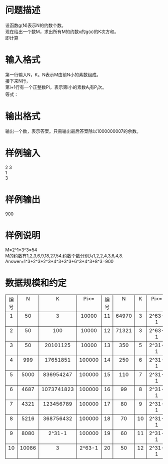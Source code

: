 
<div class="content">
<!--begin main-->
<!-- InstanceBeginEditable name="content" -->

# 问题描述


<div id="pcont1" style="margin-top:20px;display:block;">
<div class="pdcont">
设函数g(N)表示N的约数个数。<br/>
现在给出一个数M，求出所有M的约数x的g(x)的K次方和。<br/>
即计算<br/>
<img src="/upload/image/20141206/20141206075115_45812.png" alt=""/><br/>
</div>

# 输入格式


<div class="pdcont">
第一行输入N，K。N表示M由前N小的素数组成。<br/>
接下来N行，<br/>
第i+1行有一个正整数Pi，表示第i小的素数A<sub>i</sub>有P<sub>i</sub>次。<br/>
等式：<br/>
<img src="/upload/image/20141206/20141206075122_37645.png" alt=""/><br/>
</div>

# 输出格式


<div class="pdcont">
输出一个数，表示答案。只需输出最后答案除以1000000007的余数。
</div>

# 样例输入


<div class="pddata">
2 3<br/>
1<br/>
3
</div>

# 样例输出


<div class="pddata">
900
</div>

# 样例说明


<div class="pdcont">
M=2^1*3^3=54<br/>
M的约数有1,2,3,6,9,18,27,54.约数个数分别为1,2,2,4,3,6,4,8.<br/>
Answer=1^3+2^3+2^3+4^3+3^3+6^3+4^3+8^3=900
</div>

# 数据规模和约定


<div class="pdcont">
<table cellspacing="0" cellpadding="2px" align="center" style="border-collapse:collapse;border:none;">
<tbody>
<tr align="center" style="border:solid 1.0pt;">
<td valign="top" style="border:solid 1.0pt;">
编号<br/>
</td>
<td valign="top" style="border:solid 1.0pt;">
N<br/>
</td>
<td valign="top" style="border:solid 1.0pt;">
K<br/>
</td>
<td valign="top" style="border:solid 1.0pt;">
Pi&lt;=<br/>
</td>
<td valign="top" style="border:solid 1.0pt;">
编号<br/>
</td>
<td valign="top" style="border:solid 1.0pt;">
N<br/>
</td>
<td valign="top" style="border:solid 1.0pt;">
K<br/>
</td>
<td valign="top" style="border:solid 1.0pt;">
Pi&lt;=<br/>
</td>
</tr>
<tr align="center" style="border:solid 1.0pt;">
<td valign="top" style="border:solid 1.0pt;">
1<br/>
</td>
<td valign="top" style="border:solid 1.0pt;">
50<br/>
</td>
<td valign="top" style="border:solid 1.0pt;">
3<br/>
</td>
<td valign="top" style="border:solid 1.0pt;">
10000<br/>
</td>
<td valign="top" style="border:solid 1.0pt;">
11<br/>
</td>
<td valign="top" style="border:solid 1.0pt;">
64970<br/>
</td>
<td valign="top" style="border:solid 1.0pt;">
3<br/>
</td>
<td valign="top" style="border:solid 1.0pt;">
2^63-1<br/>
</td>
</tr>
<tr align="center" style="border:solid 1.0pt;">
<td valign="top" style="border:solid 1.0pt;">
2<br/>
</td>
<td valign="top" style="border:solid 1.0pt;">
50<br/>
</td>
<td valign="top" style="border:solid 1.0pt;">
100<br/>
</td>
<td valign="top" style="border:solid 1.0pt;">
10000<br/>
</td>
<td valign="top" style="border:solid 1.0pt;">
12<br/>
</td>
<td valign="top" style="border:solid 1.0pt;">
71321<br/>
</td>
<td valign="top" style="border:solid 1.0pt;">
3<br/>
</td>
<td valign="top" style="border:solid 1.0pt;">
2^63-1<br/>
</td>
</tr>
<tr align="center" style="border:solid 1.0pt;">
<td valign="top" style="border:solid 1.0pt;">
3<br/>
</td>
<td valign="top" style="border:solid 1.0pt;">
50<br/>
</td>
<td valign="top" style="border:solid 1.0pt;">
20101125<br/>
</td>
<td valign="top" style="border:solid 1.0pt;">
10000<br/>
</td>
<td valign="top" style="border:solid 1.0pt;">
13<br/>
</td>
<td valign="top" style="border:solid 1.0pt;">
350<br/>
</td>
<td valign="top" style="border:solid 1.0pt;">
5<br/>
</td>
<td valign="top" style="border:solid 1.0pt;">
2^31-1<br/>
</td>
</tr>
<tr align="center" style="border:solid 1.0pt;">
<td valign="top" style="border:solid 1.0pt;">
4<br/>
</td>
<td valign="top" style="border:solid 1.0pt;">
999<br/>
</td>
<td valign="top" style="border:solid 1.0pt;">
17651851<br/>
</td>
<td valign="top" style="border:solid 1.0pt;">
100000<br/>
</td>
<td valign="top" style="border:solid 1.0pt;">
14<br/>
</td>
<td valign="top" style="border:solid 1.0pt;">
250<br/>
</td>
<td valign="top" style="border:solid 1.0pt;">
6<br/>
</td>
<td valign="top" style="border:solid 1.0pt;">
2^31-1<br/>
</td>
</tr>
<tr align="center" style="border:solid 1.0pt;">
<td valign="top" style="border:solid 1.0pt;">
5<br/>
</td>
<td valign="top" style="border:solid 1.0pt;">
5000<br/>
</td>
<td valign="top" style="border:solid 1.0pt;">
836954247<br/>
</td>
<td valign="top" style="border:solid 1.0pt;">
100000<br/>
</td>
<td valign="top" style="border:solid 1.0pt;">
15<br/>
</td>
<td valign="top" style="border:solid 1.0pt;">
110<br/>
</td>
<td valign="top" style="border:solid 1.0pt;">
7<br/>
</td>
<td valign="top" style="border:solid 1.0pt;">
2^31-1<br/>
</td>
</tr>
<tr align="center" style="border:solid 1.0pt;">
<td valign="top" style="border:solid 1.0pt;">
6<br/>
</td>
<td valign="top" style="border:solid 1.0pt;">
4687<br/>
</td>
<td valign="top" style="border:solid 1.0pt;">
1073741823<br/>
</td>
<td valign="top" style="border:solid 1.0pt;">
100000<br/>
</td>
<td valign="top" style="border:solid 1.0pt;">
16<br/>
</td>
<td valign="top" style="border:solid 1.0pt;">
99<br/>
</td>
<td valign="top" style="border:solid 1.0pt;">
8<br/>
</td>
<td valign="top" style="border:solid 1.0pt;">
2^31-1<br/>
</td>
</tr>
<tr align="center" style="border:solid 1.0pt;">
<td valign="top" style="border:solid 1.0pt;">
7<br/>
</td>
<td valign="top" style="border:solid 1.0pt;">
4321<br/>
</td>
<td valign="top" style="border:solid 1.0pt;">
123456789<br/>
</td>
<td valign="top" style="border:solid 1.0pt;">
100000<br/>
</td>
<td valign="top" style="border:solid 1.0pt;">
17<br/>
</td>
<td valign="top" style="border:solid 1.0pt;">
80<br/>
</td>
<td valign="top" style="border:solid 1.0pt;">
9<br/>
</td>
<td valign="top" style="border:solid 1.0pt;">
2^31-1<br/>
</td>
</tr>
<tr align="center" style="border:solid 1.0pt;">
<td valign="top" style="border:solid 1.0pt;">
8<br/>
</td>
<td valign="top" style="border:solid 1.0pt;">
5216<br/>
</td>
<td valign="top" style="border:solid 1.0pt;">
368756432<br/>
</td>
<td valign="top" style="border:solid 1.0pt;">
100000<br/>
</td>
<td valign="top" style="border:solid 1.0pt;">
18<br/>
</td>
<td valign="top" style="border:solid 1.0pt;">
70<br/>
</td>
<td valign="top" style="border:solid 1.0pt;">
10<br/>
</td>
<td valign="top" style="border:solid 1.0pt;">
2^31-1<br/>
</td>
</tr>
<tr align="center" style="border:solid 1.0pt;">
<td valign="top" style="border:solid 1.0pt;">
9<br/>
</td>
<td valign="top" style="border:solid 1.0pt;">
8080<br/>
</td>
<td valign="top" style="border:solid 1.0pt;">
2^31-1<br/>
</td>
<td valign="top" style="border:solid 1.0pt;">
100000<br/>
</td>
<td valign="top" style="border:solid 1.0pt;">
19<br/>
</td>
<td valign="top" style="border:solid 1.0pt;">
60<br/>
</td>
<td valign="top" style="border:solid 1.0pt;">
11<br/>
</td>
<td valign="top" style="border:solid 1.0pt;">
2^31-1<br/>
</td>
</tr>
<tr align="center" style="border:solid 1.0pt;">
<td valign="top" style="border:solid 1.0pt;">
10<br/>
</td>
<td valign="top" style="border:solid 1.0pt;">
10086<br/>
</td>
<td valign="top" style="border:solid 1.0pt;">
3<br/>
</td>
<td valign="top" style="border:solid 1.0pt;">
2^63-1<br/>
</td>
<td valign="top" style="border:solid 1.0pt;">
20<br/>
</td>
<td valign="top" style="border:solid 1.0pt;">
50<br/>
</td>
<td valign="top" style="border:solid 1.0pt;">
12<br/>
</td>
<td valign="top" style="border:solid 1.0pt;">
2^31-1
</td>
</tr>
</tbody>
</table>
</div>
</div>
<script type="text/javascript">
var viewType = "f";
_codeLines = document.createElement("OL");
e("pcode").appendChild(_codeLines);
function getGPID() {
	return "A1240";
}
var gpid = getGPID();
function getProbTitle() {
	return "Submultiple(梁健楠)";
}
function getProbType() {
	return "DEFAULT";
}
function getProbContent() { return e("pcont1").innerHTML; }
function getSrc() {
	return "2011中国国家集训队命题答辩";
}
function getCode() {
	return "";
}
function getLangs() {
	return "CPP,C0X,VC9,C,JAVA,PAS,CS";
}
function getInDataCount() {
	return "0";
}
function getSubinter() {
	var inter = "0";
	var iint = parseInt(""+inter);
	if (!(iint>0))
		return 0;
	return iint;
}
function getRemain() {
	var remain = "0";
	var iremain = parseInt(""+remain);
	if (!(iremain>0))
		return 0;
	return iremain;
}
function initProb()
{
	if (getSrc() && getSrc()!="")
		e("psrc").style.display = "block";
	var cod = getCode();
	if (cod && cod.indexOf("@你的代码")>=0)
	{
		e("pcodesu").style.display = "block";
		port_fc(cod, addline);
	}
	if (getSubinter()>0)
	{
		var rem = getRemain();
		var intervalVar;
		var startT = new Date().getTime();
		function setSubInt()
		{
			var passT = Math.floor((new Date().getTime() - startT) / 1000);
			var crem = rem - passT;
			var minu = Math.floor(crem/60); var sec = crem - minu*60;
			var subTxt = "";
			if (crem<=0) subTxt = "<span class="gcolor">现在可以提交</span>";
			else
				subTxt = "<span class="rcolor">还剩" + (minu>0?minu+"分":"") + sec + "秒</span>";
			var html = "代码提交间隔：<span class="uline">" + getSubinter() + "分钟(" + subTxt + ")</span> &nbsp; ";
			e("subinterdiv").innerHTML = html;
			if (crem <= 0) { clearInterval(intervalVar); } } intervalVar = setInterval(setSubInt, 1000); setSubInt(); } if (getProbType()=="SUBMIT") { e("probtypediv").innerHTML = "<span class="uline">提交答案型</span> &nbsp; ";
		e("pinputs").style.display = "block";
		var inCnt = parseInt(getInDataCount());
		var _dlist = newT("UL", e("inputlist"));
		{
			var ca = newT("A", newT("LI", _dlist), "", "下载全部");
			ca.href = "###";
			ca.onclick = function() {
				portxd("/problem.Problem.dt", {cmd:"indata",gpid:"A1240",dataid:"all"},function(obj) {
					if (obj["ret"]+""=="1")
					{
						downloadByHandle(obj["handle"]);
					}
				});
			}
		}
		newT("br", _dlist);
		for (var i = 0; i < inCnt; ++i) { var ca = newT("A", newT("LI", _dlist), "", "input" + (i+1) + ".txt"); ca.dataId = i+1; ca.href = "###"; ca.onclick = function() { portxd("/problem.Problem.dt", {cmd:"indata",gpid:"A1240",dataid:this.dataId},function(obj) { if (obj["ret"]+""=="1") { downloadByHandle(obj["handle"]); } }); } } } } initProb(); function weiboShareClick() { var _w = 16 , _h = 16; var param = { url:location.href, type:'3', count:'', /**是否显示分享数，1显示(可选)*/ appkey:'1707773381', /**您申请的应用appkey,显示分享来源(可选)*/ title:"试题 "+getProbTitle(), /**分享的文字内容(可选，默认为所在页面的title)*/ pic:'http://www.tsinsen.com/images/tsinsen100.png', /**分享图片的路径(可选)*/ ralateUid:'', /**关联用户的UID，分享微博会@该用户(可选)*/ language:'zh_cn', /**设置语言，zh_cn|zh_tw(可选)*/ rnd:new Date().valueOf() } rrShareOnclick(param, "http://service.weibo.com/share/share.php"); } function qqShareClick() { var cont = removeHTML(getProbContent()); var param = { url:location.href, showcount:'0',/*是否显示分享总数,显示：'1'，不显示：'0' */ desc:'',/*默认分享理由(可选)*/ summary:cont,/*分享摘要(可选)*/ title:getProbTitle(),/*分享标题(可选)*/ site:'清橙网络自动评测系统',/*分享来源 如：腾讯网(可选)*/ pics:'http://www.tsinsen.com/images/tsinsen100.png', /*分享图片的路径(可选)*/ style:'203', width:22, height:22 }; rrShareOnclick(param, "http://sns.qzone.qq.com/cgi-bin/qzshare/cgi_qzshare_onekey"); } function renrenShareClick() { var cont = removeHTML(getProbContent()); var param = { resourceUrl : '', //分享的资源Url pic : 'http://www.tsinsen.com/images/tsinsen100.png', //分享的主题图片Url title :getProbTitle(), //分享的标题 description : cont //分享的详细描述 }; rrShareOnclick(param); } var lineNum = 0; function addline(st) { newT("LI", _codeLines, ((++lineNum)&1)?"odd":"even", st.replace("@你的代码", '<span class="Y">@你的代码</span>')); }
function OnUploadCompleted(ret, fn, msg)
{
	if (ret+""=="1")
	{
		setData("lastsubtype", "FILE");
		portxd("/test.SubmitCode.dt", {gpid:gpid,codefn:msg}, function(obj){
			if (""+obj["ret"]=="1")
			{
				window.location.href = "/AllSubmits.page?type=a";
			}
			else
			{
				alert(obj["msg"]);
				showSubmit();
			}
		});
	}
	else
	{
		alert(msg);
		showSubmit();
	}
}
function showSubmit()
{
	var cc = getCode();
	var canUseFile = (cc==null)||(cc=="");
	var isSubmit = (getProbType()=="SUBMIT");
	var canUsePaste = !isSubmit;
	var _langs;
	var _pop = createPopWin("提交代码", function(gdiv){
		var divS = newT("", gdiv, "vsp");
		var fdiv = newT("", gdiv);
		newT("", fdiv, "", '
<iframe id="dataupf" src="/CommonFileUpload.page" style="width:220px;height:40px;margin:0px;padding:0px;border:0px;">
</iframe>
');
		var div = newT("", gdiv);
		fdiv.style.display = "none";
		div.style.display = "block";
		function setDivS1()
		{
			if (!canUsePaste && canUseFile)
			{
				setDivS2()
				return ;
			}
			fdiv.style.display = "none";
			div.style.display = "block";
			divS.innerHTML = "";
			var l1 = newT("span", divS, "", "
# la



